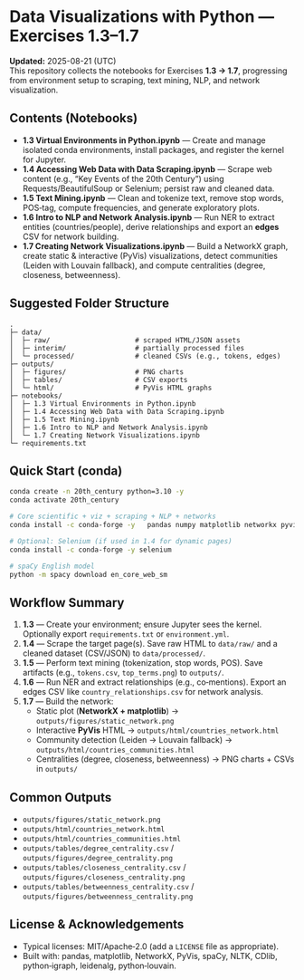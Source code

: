 # Data Visualizations with Python — Exercises 1.3–1.7

**Updated:** 2025-08-21 (UTC)  
This repository collects the notebooks for Exercises **1.3 → 1.7**, progressing from environment setup to scraping, text mining, NLP, and network visualization.

## Contents (Notebooks)
- **1.3 Virtual Environments in Python.ipynb** — Create and manage isolated conda environments, install packages, and register the kernel for Jupyter.
- **1.4 Accessing Web Data with Data Scraping.ipynb** — Scrape web content (e.g., “Key Events of the 20th Century”) using Requests/BeautifulSoup or Selenium; persist raw and cleaned data.
- **1.5 Text Mining.ipynb** — Clean and tokenize text, remove stop words, POS‑tag, compute frequencies, and generate exploratory plots.
- **1.6 Intro to NLP and Network Analysis.ipynb** — Run NER to extract entities (countries/people), derive relationships and export an **edges** CSV for network building.
- **1.7 Creating Network Visualizations.ipynb** — Build a NetworkX graph, create static & interactive (PyVis) visualizations, detect communities (Leiden with Louvain fallback), and compute centralities (degree, closeness, betweenness).

## Suggested Folder Structure
```
.
├─ data/
│  ├─ raw/                     # scraped HTML/JSON assets
│  ├─ interim/                 # partially processed files
│  └─ processed/               # cleaned CSVs (e.g., tokens, edges)
├─ outputs/
│  ├─ figures/                 # PNG charts
│  ├─ tables/                  # CSV exports
│  └─ html/                    # PyVis HTML graphs
├─ notebooks/
│  ├─ 1.3 Virtual Environments in Python.ipynb
│  ├─ 1.4 Accessing Web Data with Data Scraping.ipynb
│  ├─ 1.5 Text Mining.ipynb
│  ├─ 1.6 Intro to NLP and Network Analysis.ipynb
│  └─ 1.7 Creating Network Visualizations.ipynb
└─ requirements.txt
```

## Quick Start (conda)
```bash
conda create -n 20th_century python=3.10 -y
conda activate 20th_century

# Core scientific + viz + scraping + NLP + networks
conda install -c conda-forge -y   pandas numpy matplotlib networkx pyvis beautifulsoup4 requests lxml   spacy scikit-learn nltk cdlib python-igraph leidenalg python-louvain jupyterlab

# Optional: Selenium (if used in 1.4 for dynamic pages)
conda install -c conda-forge -y selenium

# spaCy English model
python -m spacy download en_core_web_sm
```

## Workflow Summary
1. **1.3** — Create your environment; ensure Jupyter sees the kernel. Optionally export `requirements.txt` or `environment.yml`.
2. **1.4** — Scrape the target page(s). Save raw HTML to `data/raw/` and a cleaned dataset (CSV/JSON) to `data/processed/`.
3. **1.5** — Perform text mining (tokenization, stop words, POS). Save artifacts (e.g., `tokens.csv`, `top_terms.png`) to `outputs/`.
4. **1.6** — Run NER and extract relationships (e.g., co‑mentions). Export an edges CSV like `country_relationships.csv` for network analysis.
5. **1.7** — Build the network:  
   - Static plot (**NetworkX + matplotlib**) → `outputs/figures/static_network.png`  
   - Interactive **PyVis** HTML → `outputs/html/countries_network.html`  
   - Community detection (Leiden → Louvain fallback) → `outputs/html/countries_communities.html`  
   - Centralities (degree, closeness, betweenness) → PNG charts + CSVs in `outputs/`

## Common Outputs
- `outputs/figures/static_network.png`  
- `outputs/html/countries_network.html`  
- `outputs/html/countries_communities.html`  
- `outputs/tables/degree_centrality.csv` / `outputs/figures/degree_centrality.png`  
- `outputs/tables/closeness_centrality.csv` / `outputs/figures/closeness_centrality.png`  
- `outputs/tables/betweenness_centrality.csv` / `outputs/figures/betweenness_centrality.png`  

## License & Acknowledgements
- Typical licenses: MIT/Apache‑2.0 (add a `LICENSE` file as appropriate).  
- Built with: pandas, matplotlib, NetworkX, PyVis, spaCy, NLTK, CDlib, python‑igraph, leidenalg, python‑louvain.
